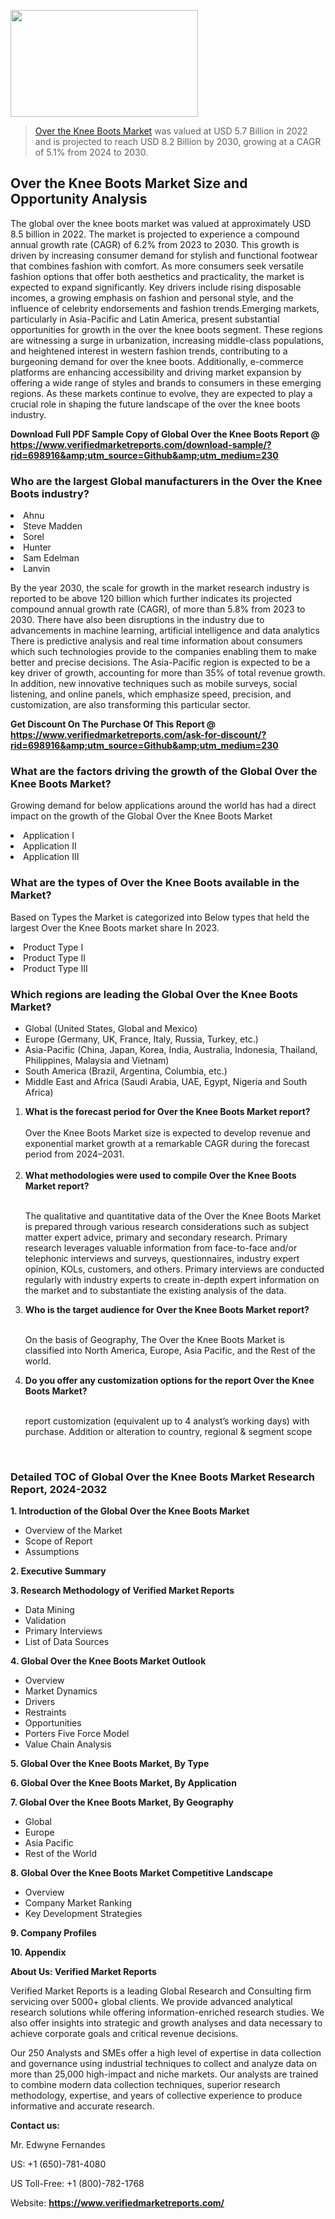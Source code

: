 <img src="https://ffe5etoiles.com/wp-content/uploads/2024/12/MST1-300x171.png" alt="" width="300" height="171" class="alignnone size-medium wp-image-20088" /><blockquote><p><p><a href="https://www.verifiedmarketreports.com/download-sample/?rid=698916&utm_source=Github&utm_medium=230" target="_blank">Over the Knee Boots Market</a> was valued at USD 5.7 Billion in 2022 and is projected to reach USD 8.2 Billion by 2030, growing at a CAGR of 5.1% from 2024 to 2030.</p></blockquote><p><h2>Over the Knee Boots Market Size and Opportunity Analysis</h2>The global over the knee boots market was valued at approximately USD 8.5 billion in 2022. The market is projected to experience a compound annual growth rate (CAGR) of 6.2% from 2023 to 2030. This growth is driven by increasing consumer demand for stylish and functional footwear that combines fashion with comfort. As more consumers seek versatile fashion options that offer both aesthetics and practicality, the market is expected to expand significantly. Key drivers include rising disposable incomes, a growing emphasis on fashion and personal style, and the influence of celebrity endorsements and fashion trends.Emerging markets, particularly in Asia-Pacific and Latin America, present substantial opportunities for growth in the over the knee boots segment. These regions are witnessing a surge in urbanization, increasing middle-class populations, and heightened interest in western fashion trends, contributing to a burgeoning demand for over the knee boots. Additionally, e-commerce platforms are enhancing accessibility and driving market expansion by offering a wide range of styles and brands to consumers in these emerging regions. As these markets continue to evolve, they are expected to play a crucial role in shaping the future landscape of the over the knee boots industry.</p><p class=""><strong>Download Full PDF Sample Copy of Global Over the Knee Boots Report @ <a href="https://www.verifiedmarketreports.com/download-sample/?rid=698916&amp;utm_source=Github&amp;utm_medium=230" target="_blank">https://www.verifiedmarketreports.com/download-sample/?rid=698916&amp;utm_source=Github&amp;utm_medium=230</a></strong></p><h3 id="" class="">Who are the largest Global manufacturers in the Over the Knee Boots industry?</h3><p><li>Ahnu</li><li> Steve Madden</li><li> Sorel</li><li> Hunter</li><li> Sam Edelman</li><li> Lanvin</li></p><div class=""><div class="" dir="" data-message-author-role="" data-message-id="" data-message-model-slug=""><div class=""><div class=""><div class=""><div class="" dir="" data-message-author-role="" data-message-id="" data-message-model-slug=""><div class=""><div class=""><p>By the year 2030, the scale for growth in the market research industry is reported to be above 120 billion which further indicates its projected compound annual growth rate (CAGR), of more than 5.8% from 2023 to 2030. There have also been disruptions in the industry due to advancements in machine learning, artificial intelligence and data analytics There is predictive analysis and real time information about consumers which such technologies provide to the companies enabling them to make better and precise decisions. The Asia-Pacific region is expected to be a key driver of growth, accounting for more than 35% of total revenue growth. In addition, new innovative techniques such as mobile surveys, social listening, and online panels, which emphasize speed, precision, and customization, are also transforming this particular sector.</p><p><strong>Get Discount On The Purchase Of This Report @&nbsp; <a href="https://www.verifiedmarketreports.com/ask-for-discount/?rid=698916&amp;utm_source=Github&amp;utm_medium=230" target="_blank">https://www.verifiedmarketreports.com/ask-for-discount/?rid=698916&amp;utm_source=Github&amp;utm_medium=230</a></strong></p></div></div></div></div></div></div></div></div><h3 id="" class="">What are the factors driving the growth of the Global Over the Knee Boots Market?</h3><p id="" class="">Growing demand for below applications around the world has had a direct impact on the growth of the Global Over the Knee Boots Market</p><p id="" class=""><li>Application I</li><li> Application II</li><li> Application III</li></p><h3 id="" class="">What are the types of Over the Knee Boots available in the Market?</h3><p id="" class="">Based on Types the Market is categorized into Below types that held the largest Over the Knee Boots market share In 2023.</p><p id="" class=""><li>Product Type I</li><li> Product Type II</li><li> Product Type III</li></p><h3 id="" class="">Which regions are leading the Global Over the Knee Boots Market?</h3><ul><li>Global (United States, Global and Mexico)</li><li>Europe (Germany, UK, France, Italy, Russia, Turkey, etc.)</li><li>Asia-Pacific (China, Japan, Korea, India, Australia, Indonesia, Thailand, Philippines, Malaysia and Vietnam)</li><li>South America (Brazil, Argentina, Columbia, etc.)</li><li>Middle East and Africa (Saudi Arabia, UAE, Egypt, Nigeria and South Africa)</li></ul><p><ol><li><strong>What is the forecast period for Over the Knee Boots Market report?<br /></strong><br /><span data-sheets-root="1" data-sheets-value="{&quot;1&quot;:2,&quot;2&quot;:&quot;XXXX size is expected to develop revenue and exponential market growth at a remarkable CAGR during the forecast period from 2024&ndash;2030.&quot;}" data-sheets-userformat="{&quot;2&quot;:12674,&quot;4&quot;:{&quot;1&quot;:2,&quot;2&quot;:16776960},&quot;10&quot;:2,&quot;11&quot;:0,&quot;15&quot;:&quot;Arial&quot;,&quot;16&quot;:12}">Over the Knee Boots Market size is expected to develop revenue and exponential market growth at a remarkable CAGR during the forecast period from 2024&ndash;2031.</span><br /><br /></li><li><strong>What methodologies were used to compile Over the Knee Boots Market report?<br /><br /></strong><p>The qualitative and quantitative data of the&nbsp;Over the Knee Boots Market is prepared through various research considerations such as subject matter expert advice, primary and secondary research. Primary research leverages valuable information from face-to-face and/or telephonic interviews and surveys, questionnaires, industry expert opinion, KOLs, customers, and others. Primary interviews are conducted regularly with industry experts to create in-depth expert information on the market and to substantiate the existing analysis of the data.&nbsp;</p></li><li><strong>Who is the target audience for Over the Knee Boots Market report?<br /><br /></strong><p>On the basis of Geography, The&nbsp;Over the Knee Boots Market is classified into North America, Europe, Asia Pacific, and the Rest of the world.</p></li><li><strong>Do you offer any customization options for the report Over the Knee Boots Market?<br /><br /></strong><p>report customization (equivalent up to 4 analyst&rsquo;s working days) with purchase. Addition or alteration to country, regional &amp; segment scope</p><p>&nbsp;</p></li></ol></p><h3 id="" class="">Detailed TOC of Global Over the Knee Boots Market Research Report, 2024-2032</h3><p id="" class=""><strong>1. Introduction of the Global Over the Knee Boots Market</strong></p><ul><li>Overview of the Market</li><li>Scope of Report</li><li>Assumptions</li></ul><p id="" class=""><strong>2. Executive Summary</strong></p><p id="" class=""><strong>3. Research Methodology of&nbsp;Verified Market Reports</strong></p><ul><li>Data Mining</li><li>Validation</li><li>Primary Interviews</li><li>List of Data Sources</li></ul><p id="" class=""><strong>4. Global Over the Knee Boots Market Outlook</strong></p><ul><li>Overview</li><li>Market Dynamics</li><li>Drivers</li><li>Restraints</li><li>Opportunities</li><li>Porters Five Force Model</li><li>Value Chain Analysis</li></ul><p id="" class=""><strong>5. Global Over the Knee Boots Market, By&nbsp;Type</strong></p><p id="" class=""><strong>6. Global Over the Knee Boots Market, By Application</strong></p><p id="" class=""><strong>7. Global Over the Knee Boots Market, By Geography</strong></p><ul><li>Global</li><li>Europe</li><li>Asia Pacific</li><li>Rest of the World</li></ul><p id="" class=""><strong>8. Global Over the Knee Boots Market Competitive Landscape</strong></p><ul><li>Overview</li><li>Company Market Ranking</li><li>Key Development Strategies</li></ul><p id="" class=""><strong>9. Company Profiles</strong></p><p id="" class=""><strong>10. Appendix</strong></p><p id="" class=""><strong>About Us: Verified Market Reports</strong></p><p id="" class="">Verified Market Reports is a leading Global Research and Consulting firm servicing over 5000+ global clients. We provide advanced analytical research solutions while offering information-enriched research studies. We also offer insights into strategic and growth analyses and data necessary to achieve corporate goals and critical revenue decisions.</p><p id="" class="">Our 250 Analysts and SMEs offer a high level of expertise in data collection and governance using industrial techniques to collect and analyze data on more than 25,000 high-impact and niche markets. Our analysts are trained to combine modern data collection techniques, superior research methodology, expertise, and years of collective experience to produce informative and accurate research.</p><p id="" class=""><strong>Contact us:</strong></p><p id="" class="">Mr. Edwyne Fernandes</p><p id="" class="">US: +1 (650)-781-4080</p><p id="" class="">US Toll-Free: +1 (800)-782-1768</p><p id="" class="">Website: <a target="" data-test-app-aware-link=""><strong>https://www.verifiedmarketreports.com/</strong></a></p>
